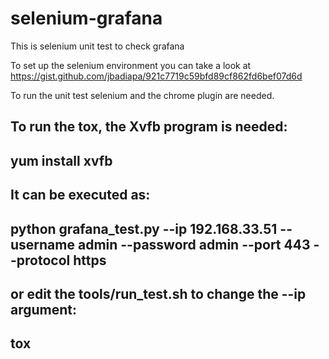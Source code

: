 # selenium-grafana

This is selenium unit test to check grafana

To set up the selenium environment you can take a look at
https://gist.github.com/jbadiapa/921c7719c59bfd89cf862fd6bef07d6d

To run the unit test selenium and the chrome plugin are needed.

To run the tox, the Xvfb program is needed:
---
yum install xvfb
---

It can be executed as:
---
python grafana_test.py --ip 192.168.33.51 --username admin --password admin --port 443 --protocol https
---

or edit the tools/run_test.sh to change the --ip argument:
---
tox
---
